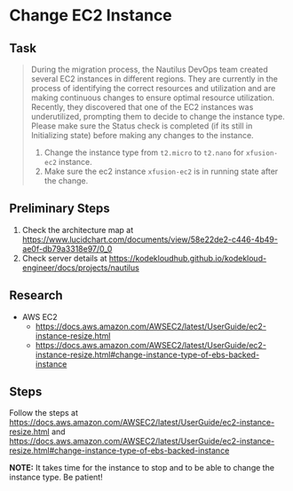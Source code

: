 # Change EC2 Instance

## Task

> During the migration process, the Nautilus DevOps team created several EC2 instances in different regions. They are currently in the process of identifying the correct resources and utilization and are making continuous changes to ensure optimal resource utilization. Recently, they discovered that one of the EC2 instances was underutilized, prompting them to decide to change the instance type. Please make sure the Status check is completed (if its still in Initializing state) before making any changes to the instance.
>
> 1. Change the instance type from `t2.micro` to `t2.nano` for `xfusion-ec2` instance.
> 2. Make sure the ec2 instance `xfusion-ec2` is in running state after the change.

## Preliminary Steps

1. Check the architecture map at https://www.lucidchart.com/documents/view/58e22de2-c446-4b49-ae0f-db79a3318e97/0_0
2. Check server details at https://kodekloudhub.github.io/kodekloud-engineer/docs/projects/nautilus

## Research

* AWS EC2
  * https://docs.aws.amazon.com/AWSEC2/latest/UserGuide/ec2-instance-resize.html
  * https://docs.aws.amazon.com/AWSEC2/latest/UserGuide/ec2-instance-resize.html#change-instance-type-of-ebs-backed-instance

## Steps

Follow the steps at https://docs.aws.amazon.com/AWSEC2/latest/UserGuide/ec2-instance-resize.html and https://docs.aws.amazon.com/AWSEC2/latest/UserGuide/ec2-instance-resize.html#change-instance-type-of-ebs-backed-instance

**NOTE:** It takes time for the instance to stop and to be able to change the instance type. Be patient!

